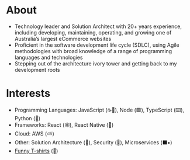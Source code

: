 # About
- Technology leader and Solution Architect with 20+ years experience, including developing, maintaining, operating, and growing one of Australia’s largest eCommerce websites 
- Proficient in the software development life cycle (SDLC), using Agile methodologies with broad knowledge of a range of programming languages and technologies
- Stepping out of the architecture ivory tower and getting back to my development roots 

# Interests
- Programming Languages: JavaScript (:coffee::receipt:), Node (:green_square:), TypeScript (:keyboard:), Python (:snake:)  
- Frameworks: React (:spider_web:), React Native (:iphone:)
- Cloud: AWS (:partly_sunny:) 
- Other: Solution Architecture (:japanese_castle:), Security (:closed_lock_with_key:), Microservices (:black_large_square::black_small_square:) 
- [Funny T-shirts](https://www.redbubble.com/shop/?gender=gender-men&iaCode=u-tees&sortOrder=relevant&style=u-tee-regular-crew&tShirtColor=tShirtColor-black&tShirtSize=tShirtSize-l) (:tshirt:)
